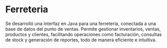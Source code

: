 # Ferreteria
Se desarrolló una interfaz en Java para una ferretería, conectada a una base de datos del punto de ventas. Permite gestionar inventarios, ventas, productos y clientes, facilitando operaciones como facturación, consultas de stock y generación de reportes, todo de manera eficiente e intuitiva.
